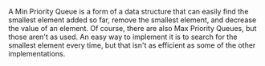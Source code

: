 A Min Priority Queue is a form of a data structure that can easily find the smallest element added so far, remove the smallest element, and decrease the value
of an element. Of course, there are also Max Priority Queues, but those aren't as used. An easy way to implement it is to search for the smallest element every
time, but that isn't as efficient as some of the other implementations.